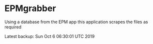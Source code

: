 # EPMgrabber
Using a database from the EPM app this application scrapes the files as required


Latest backup: Sun Oct 6 06:30:01 UTC 2019
